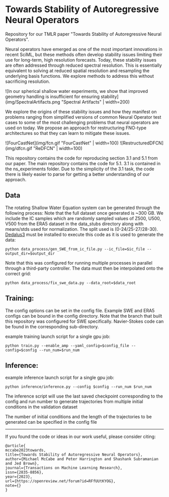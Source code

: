 # Towards Stability of Autoregressive Neural Operators

Repository for our TMLR paper "Towards Stability of Autoregressive Neural Operators". 

Neural operators have emerged as one of the most important innovations in recent SciML, but these methods often develop stability issues
limiting their use for long-term, high resolution forecasts. Today, these stability issues are often addressed through reduced spectral
resolution. This is essentially equivalent to solving at reduced spatial resolution and resampling the underlying basis functions. We explore
methods to address this without sacrificing resolution. 

![In our spherical shallow water experiments, we show that improved geometry handling is insufficient for ensuring stability](img/SpectralArtifacts.png "Spectral Artifacts" | width=200)

We explore the origins of these stability issues and how they manifest on problems ranging from simplified versions of common Neural Operator test cases to some of the 
most challenging problems that neural operators are used on today. We propose an approach for restructuring FNO-type architectures so that they can learn to mitigate these issues.

![FourCastNet](img/fcn.gif "FourCastNet" | width=100) ![RestructuredDFCN](img/dfcn.gif "ReDFCN" | width=100)

This repository contains the code for reproducing section 3.1 and 5.1 from our paper. The main repository contains the code 
for 5.1. 3.1 is contained in the ns_experiments folder. Due to the simplicity of the 3.1 task, the code there is likely easier
to parse for getting a better understanding of our approach. 

## Data

The rotating Shallow Water Equation system can be generated through the following process: Note that the full dataset once generated is ~300 GB. We include the IC samples which are randomly sampled values of Z500, U500, V500 from the ERA5 dataset in the data_stubs directory along with means/stds used for normalization. The split used is (0-24/25-27/28-30). [Dedalus3](https://github.com/DedalusProject/dedalus) must be installed to execute this code as it is used to generate the data:

```
python data_process/gen_SWE_from_ic_file.py --ic_file=$ic_file --output_dir=$output_dir
```
Note that this was configured for running multiple processes in parallel through a third-party controller. The data must then be interpolated onto the correct grid:
```
python data_process/fix_swe_data.py --data_root=$data_root
```



## Training:

The config options can be set in the config file. Example SWE and ERA5 configs can be bound in the config directory. Note
that the branch that built this repository was configured for SWE specifically. Navier-Stokes code can be found in the corresponding sub-directory.

example training launch script for a single gpu job:
```
python train.py --enable_amp --yaml_config=$config_file --config=$config --run_num=$run_num
```


## Inference:

example inference launch script for a single gpu job:
```
python inference/inference.py --config $config --run_num $run_num
```
The inference script will use the last saved checkpoint corresponding to the config and run number to generate trajectories from multiple initial conditions in the validation dataset

The number of initial conditions and the length of the trajectories to be generated can be specified in the config file


---

If you found the code or ideas in our work useful, please consider citing:
```
@article{
mccabe2023towards,
title={Towards Stability of Autoregressive Neural Operators},
author={Michael McCabe and Peter Harrington and Shashank Subramanian and Jed Brown},
journal={Transactions on Machine Learning Research},
issn={2835-8856},
year={2023},
url={https://openreview.net/forum?id=RFfUUtKYOG},
note={}
}
```


